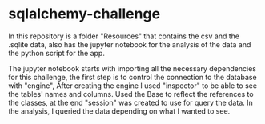 # sqlalchemy-challenge

In this repository is a folder "Resources" that contains the csv and the .sqlite data, also has the jupyter notebook for the analysis of the data and the python script for the app.

The jupyter notebook starts with importing all the necessary dependencies for this challenge, the first step is to control the connection to the database with "engine", After creating the engine I used "inspector" to be able to see the tables' names and columns. Used the Base to reflect the references to the classes, at the end "session" was created to use for query the data. In the analysis, I queried the data depending on what I wanted to see. 

